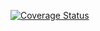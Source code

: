 [![Coverage Status](https://coveralls.io/repos/github/XROLE/storeManus-React/badge.svg?branch=develop)](https://coveralls.io/github/XROLE/storeManus-React?branch=develop)
